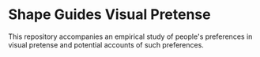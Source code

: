 # Shape Guides Visual Pretense

This repository accompanies an empirical study of people's preferences in visual pretense and potential accounts of such preferences.